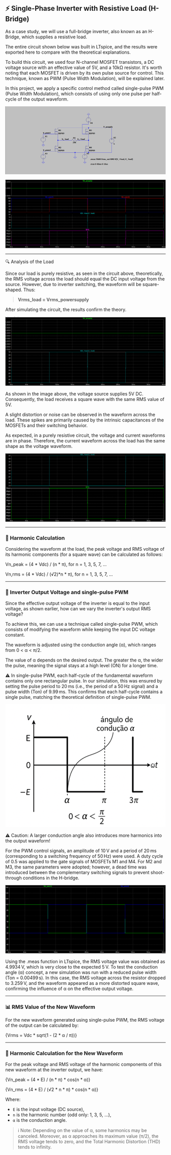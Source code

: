 ## ⚡ Single-Phase Inverter with Resistive Load (H-Bridge)

As a case study, we will use a full-bridge inverter, also known as an H-Bridge, which supplies a resistive load.

The entire circuit shown below was built in LTspice, and the results were exported here to compare with the theoretical explanations.

To build this circuit, we used four N-channel MOSFET transistors, a DC voltage source with an effective value of 5V, and a 10kΩ resistor. It's worth noting that each MOSFET is driven by its own pulse source for control. This technique, known as PWM (Pulse Width Modulation), will be explained later.

In this project, we apply a specific control method called single-pulse PWM (Pulse Width Modulation), which consists of using only one pulse per half-cycle of the output waveform. 

![Circuit_Bridge H](Circuit_BridgeH.png)

![All waves](All_waves.png)


---

🔍 Analysis of the Load

Since our load is purely resistive, as seen in the circuit above, theoretically, the RMS voltage across the load should equal the DC input voltage from the source. However, due to inverter switching, the waveform will be square-shaped. Thus:

> **Vrms_load = Vrms_powersupply**

After simulating the circuit, the results confirm the theory.

![Forma de Onda](VpowersupplyXload_waves.png)

As shown in the image above, the voltage source supplies 5V DC. Consequently, the load receives a square wave with the same RMS value of 5V.

A slight distortion or noise can be observed in the waveform across the load. These spikes are primarily caused by the intrinsic capacitances of the MOSFETs and their switching behavior.

As expected, in a purely resistive circuit, the voltage and current waveforms are in phase. Therefore, the current waveform across the load has the same shape as the voltage waveform.

![Current load](Current_load_wave.png)

---

### 📐 Harmonic Calculation

Considering the waveform at the load, the peak voltage and RMS voltage of its harmonic components (for a square wave) can be calculated as follows:

Vn_peak = (4 * Vdc) / (n * π), for n = 1, 3, 5, 7, ...

Vn,rms = (4 * Vdc) / (√2)*n * π), for n = 1, 3, 5, 7, ...

---

### 🔁 Inverter Output Voltage and single-pulse PWM 

Since the effective output voltage of the inverter is equal to the input voltage, as shown earlier, how can we vary the inverter's output RMS voltage?

To achieve this, we can use a technique called single-pulse PWM, which consists of modifying the waveform while keeping the input DC voltage constant.

The waveform is adjusted using the conduction angle (α), which ranges from 0 < α < π/2.

The value of α depends on the desired output. The greater the α, the wider the pulse, meaning the signal stays at a high level (ON) for a longer time.

⚠️ In single-pulse PWM, each half-cycle of the fundamental waveform contains only one rectangular pulse. In our simulation, this was ensured by setting the pulse period to 20 ms (i.e., the period of a 50 Hz signal) and a pulse width (Ton) of 9.99 ms. This confirms that each half-cycle contains a single pulse, matching the theoretical definition of single-pulse PWM.

![Ângulo de Condução](alfa_cond.png)

⚠️ Caution: A larger conduction angle also introduces more harmonics into the output waveform!

For the PWM control signals, an amplitude of 10 V and a period of 20 ms (corresponding to a switching frequency of 50 Hz) were used. A duty cycle of 0.5 was applied to the gate signals of MOSFETs M1 and M4.
For M2 and M3, the same parameters were adopted; however, a dead time was introduced between the complementary switching signals to prevent shoot-through conditions in the H-bridge.

![Pulses](Vpwm12_pulses.png)

Using the .meas function in LTspice, the RMS voltage value was obtained as 4.9934 V, which is very close to the expected 5 V.
To test the conduction angle (α) concept, a new simulation was run with a reduced pulse width (Ton = 0.00499 s). In this case, the RMS voltage across the resistor dropped to 3.259 V, and the waveform appeared as a more distorted square wave, confirming the influence of α on the effective output voltage.


---

### 📊 RMS Value of the New Waveform

For the new waveform generated using single-pulse PWM, the RMS voltage of the output can be calculated by:

{Vrms = Vdc * sqrt(1 - (2 * α / π))}

---

### 🎯 Harmonic Calculation for the New Waveform

For the peak voltage and RMS voltage of the harmonic components of this new waveform at the inverter output, we have:

{Vn_peak = (4 * E) / (n * π) * cos(n * α)}

{Vn_rms = (4 * E) / (√2 * n * π) * cos(n * α)}

Where:

- `E` is the input voltage (DC source),
- `n` is the harmonic number (odd only: 1, 3, 5, ...),
- `α` is the conduction angle.


> ℹ️ Note: Depending on the value of α, some harmonics may be canceled.
> Moreover, as α approaches its maximum value (π/2), the RMS voltage tends to zero, and the Total Harmonic Distortion (THD) tends to infinity.
